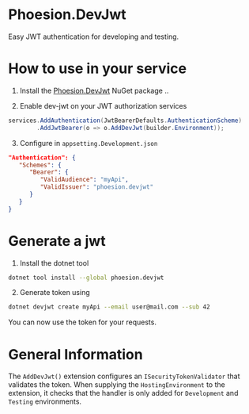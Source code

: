 # Phoesion.DevJwt
Easy JWT authentication for developing and testing.

# How to use in your service
1. Install the [Phoesion.DevJwt](http://..) NuGet package
..

2. Enable dev-jwt on your JWT authorization services
``` cs
services.AddAuthentication(JwtBearerDefaults.AuthenticationScheme)
        .AddJwtBearer(o => o.AddDevJwt(builder.Environment));
```

3. Configure in `appsetting.Development.json`
``` json
"Authentication": {
   "Schemes": {
      "Bearer": {
         "ValidAudience": "myApi",
         "ValidIssuer": "phoesion.devjwt"
      }
   }
}
```

# Generate a jwt
1. Install the dotnet tool
```sh
dotnet tool install --global phoesion.devjwt
```

2. Generate token using
```sh
dotnet devjwt create myApi --email user@mail.com --sub 42
```
You can now use the token for your requests.


# General Information
The `AddDevJwt()` extension configures an `ISecurityTokenValidator` that validates the token.
When supplying the `HostingEnvironment` to the extension, it checks that the handler is only added for `Development` and `Testing` environments.


